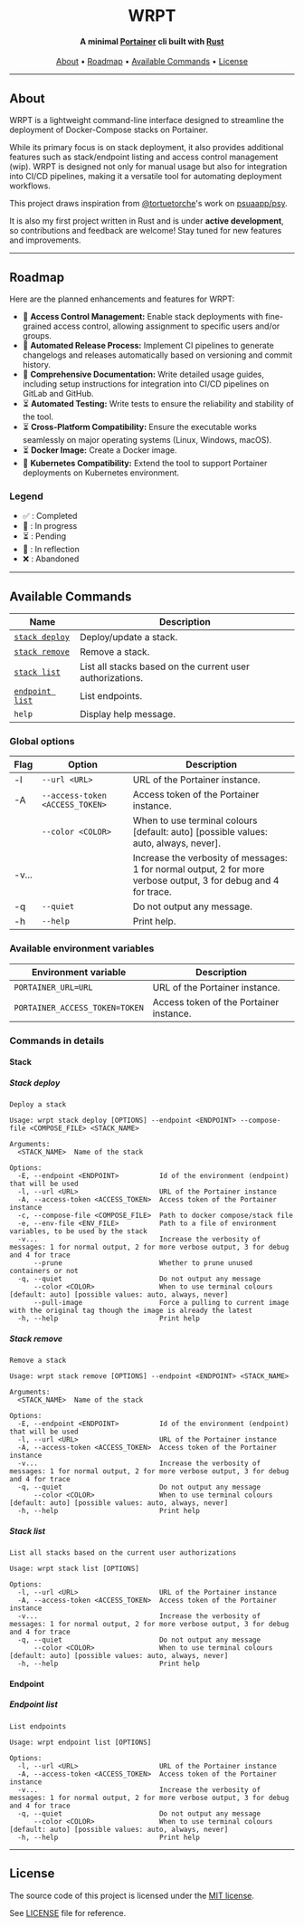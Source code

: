 <h1 align="center">WRPT</h1>

<h4 align="center">A minimal <a href="https://portainer.io/" target="_blank">Portainer</a> cli built with <a href="https://www.rust-lang.org" target="_blank">Rust</a></h4>

<p align="center">
  <a href="#about">About</a> •
  <a href="#roadmap">Roadmap</a> •
  <a href="#available-commands">Available Commands</a> •
  <a href="#license">License</a>
</p>

---

## About

WRPT is a lightweight command-line interface designed to streamline the deployment of Docker-Compose stacks on Portainer.  

While its primary focus is on stack deployment, it also provides additional features such as stack/endpoint listing and access control management (wip). WRPT is designed not only for manual usage but also for integration into CI/CD pipelines, making it a versatile tool for automating deployment workflows.

This project draws inspiration from <a href="https://gitlab.com/tortuetorche" target="_blank">@tortuetorche</a>'s work on <a href="https://gitlab.com/psuapp/psu" target="_blank">psuaapp/psy</a>.  

It is also my first project written in Rust and is under **active development**, so contributions and feedback are welcome! Stay tuned for new features and improvements.

---

## Roadmap

Here are the planned enhancements and features for WRPT:  

- 🚧 **Access Control Management:** Enable stack deployments with fine-grained access control, allowing assignment to specific users and/or groups.  
- 🚧 **Automated Release Process:** Implement CI pipelines to generate changelogs and releases automatically based on versioning and commit history.
- 🚧 **Comprehensive Documentation:** Write detailed usage guides, including setup instructions for integration into CI/CD pipelines on GitLab and GitHub.
- ⏳ **Automated Testing:** Write tests to ensure the reliability and stability of the tool.
- ⏳ **Cross-Platform Compatibility:** Ensure the executable works seamlessly on major operating systems (Linux, Windows, macOS).  
- ⏳ **Docker Image:** Create a Docker image.
- 💭 **Kubernetes Compatibility:** Extend the tool to support Portainer deployments on Kubernetes environment.

### Legend
- ✅ : Completed  
- 🚧 : In progress  
- ⏳ : Pending  
- 💭 : In reflection
- ❌ : Abandoned 

---

## Available Commands

| Name                              | Description                                               |
|-----------------------------------|-----------------------------------------------------------|
| [`stack deploy`](#stack-deploy)   | Deploy/update a stack.                                    |
| [`stack remove`](#stack-remove)   | Remove a stack.                                           |
| [`stack list`](#stack-list)       | List all stacks based on the current user authorizations. |
| [`endpoint list`](#endpoint-list) | List endpoints.                                           |
| `help`                            | Display help message.                                     |

### Global options

| Flag  | Option                          | Description                                                                                                      |
|-------|---------------------------------|------------------------------------------------------------------------------------------------------------------|
| -l    | `--url <URL>`                   | URL of the Portainer instance.                                                                                   |
| -A    | `--access-token <ACCESS_TOKEN>` | Access token of the Portainer instance.                                                                          |
|       | `--color <COLOR>`               | When to use terminal colours [default: auto] [possible values: auto, always, never].                             |
| -v... |                                 | Increase the verbosity of messages: 1 for normal output, 2 for more verbose output, 3 for debug and 4 for trace. |
| -q    | `--quiet`                       | Do not output any message.                                                                                       |
| -h    | `--help`                        | Print help.                                                                                                      |

### Available environment variables

| Environment variable           | Description                             |
|--------------------------------|-----------------------------------------|
| `PORTAINER_URL=URL`            | URL of the Portainer instance.          |
| `PORTAINER_ACCESS_TOKEN=TOKEN` | Access token of the Portainer instance. |

### Commands in details

#### Stack

##### Stack deploy

```
Deploy a stack

Usage: wrpt stack deploy [OPTIONS] --endpoint <ENDPOINT> --compose-file <COMPOSE_FILE> <STACK_NAME>

Arguments:
  <STACK_NAME>  Name of the stack

Options:
  -E, --endpoint <ENDPOINT>          Id of the environment (endpoint) that will be used
  -l, --url <URL>                    URL of the Portainer instance
  -A, --access-token <ACCESS_TOKEN>  Access token of the Portainer instance
  -c, --compose-file <COMPOSE_FILE>  Path to docker compose/stack file
  -e, --env-file <ENV_FILE>          Path to a file of environment variables, to be used by the stack
  -v...                              Increase the verbosity of messages: 1 for normal output, 2 for more verbose output, 3 for debug and 4 for trace
      --prune                        Whether to prune unused containers or not
  -q, --quiet                        Do not output any message
      --color <COLOR>                When to use terminal colours [default: auto] [possible values: auto, always, never]
      --pull-image                   Force a pulling to current image with the original tag though the image is already the latest
  -h, --help                         Print help
```

##### Stack remove

```
Remove a stack

Usage: wrpt stack remove [OPTIONS] --endpoint <ENDPOINT> <STACK_NAME>

Arguments:
  <STACK_NAME>  Name of the stack

Options:
  -E, --endpoint <ENDPOINT>          Id of the environment (endpoint) that will be used
  -l, --url <URL>                    URL of the Portainer instance
  -A, --access-token <ACCESS_TOKEN>  Access token of the Portainer instance
  -v...                              Increase the verbosity of messages: 1 for normal output, 2 for more verbose output, 3 for debug and 4 for trace
  -q, --quiet                        Do not output any message
      --color <COLOR>                When to use terminal colours [default: auto] [possible values: auto, always, never]
  -h, --help                         Print help
```


##### Stack list

```
List all stacks based on the current user authorizations

Usage: wrpt stack list [OPTIONS]

Options:
  -l, --url <URL>                    URL of the Portainer instance
  -A, --access-token <ACCESS_TOKEN>  Access token of the Portainer instance
  -v...                              Increase the verbosity of messages: 1 for normal output, 2 for more verbose output, 3 for debug and 4 for trace
  -q, --quiet                        Do not output any message
      --color <COLOR>                When to use terminal colours [default: auto] [possible values: auto, always, never]
  -h, --help                         Print help
```

#### Endpoint

##### Endpoint list

```
List endpoints

Usage: wrpt endpoint list [OPTIONS]

Options:
  -l, --url <URL>                    URL of the Portainer instance
  -A, --access-token <ACCESS_TOKEN>  Access token of the Portainer instance
  -v...                              Increase the verbosity of messages: 1 for normal output, 2 for more verbose output, 3 for debug and 4 for trace
  -q, --quiet                        Do not output any message
      --color <COLOR>                When to use terminal colours [default: auto] [possible values: auto, always, never]
  -h, --help                         Print help
```

---
## License

The source code of this project is licensed under the [MIT license](https://opensource.org/license/MIT). 

See [LICENSE](LICENSE) file for reference.
